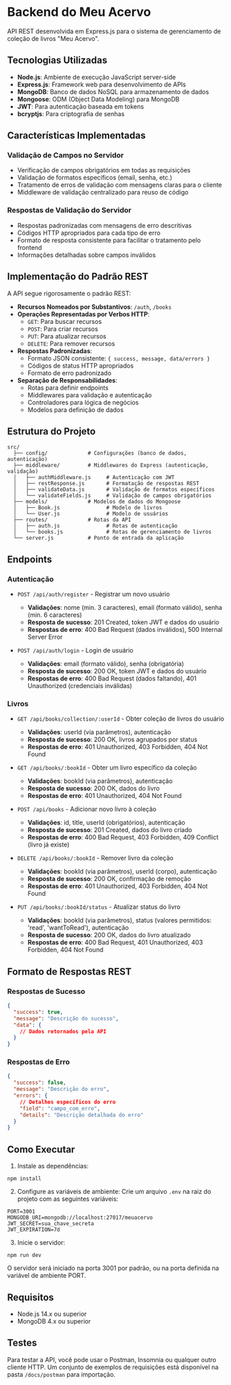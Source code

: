 # Backend do Meu Acervo

API REST desenvolvida em Express.js para o sistema de gerenciamento de coleção de livros "Meu Acervo".

## Tecnologias Utilizadas

- **Node.js**: Ambiente de execução JavaScript server-side
- **Express.js**: Framework web para desenvolvimento de APIs
- **MongoDB**: Banco de dados NoSQL para armazenamento de dados
- **Mongoose**: ODM (Object Data Modeling) para MongoDB
- **JWT**: Para autenticação baseada em tokens
- **bcryptjs**: Para criptografia de senhas

## Características Implementadas

### Validação de Campos no Servidor
- Verificação de campos obrigatórios em todas as requisições
- Validação de formatos específicos (email, senha, etc.)
- Tratamento de erros de validação com mensagens claras para o cliente
- Middleware de validação centralizado para reuso de código

### Respostas de Validação do Servidor
- Respostas padronizadas com mensagens de erro descritivas
- Códigos HTTP apropriados para cada tipo de erro
- Formato de resposta consistente para facilitar o tratamento pelo frontend
- Informações detalhadas sobre campos inválidos

## Implementação do Padrão REST

A API segue rigorosamente o padrão REST:

- **Recursos Nomeados por Substantivos**: `/auth`, `/books`
- **Operações Representadas por Verbos HTTP**:
  - `GET`: Para buscar recursos
  - `POST`: Para criar recursos
  - `PUT`: Para atualizar recursos
  - `DELETE`: Para remover recursos
- **Respostas Padronizadas**:
  - Formato JSON consistente: `{ success, message, data/errors }`
  - Códigos de status HTTP apropriados
  - Formato de erro padronizado
- **Separação de Responsabilidades**:
  - Rotas para definir endpoints
  - Middlewares para validação e autenticação
  - Controladores para lógica de negócios
  - Modelos para definição de dados

## Estrutura do Projeto

```
src/
  ├── config/             # Configurações (banco de dados, autenticação)
  ├── middleware/         # Middlewares do Express (autenticação, validação)
  │   ├── authMiddleware.js     # Autenticação com JWT
  │   ├── restResponse.js       # Formatação de respostas REST
  │   ├── validateData.js       # Validação de formatos específicos
  │   └── validateFields.js     # Validação de campos obrigatórios
  ├── models/             # Modelos de dados do Mongoose
  │   ├── Book.js               # Modelo de livros
  │   └── User.js               # Modelo de usuários
  ├── routes/             # Rotas da API
  │   ├── auth.js               # Rotas de autenticação
  │   └── books.js              # Rotas de gerenciamento de livros
  └── server.js           # Ponto de entrada da aplicação
```

## Endpoints

### Autenticação

- `POST /api/auth/register` - Registrar um novo usuário
  - **Validações**: nome (min. 3 caracteres), email (formato válido), senha (min. 6 caracteres)
  - **Resposta de sucesso**: 201 Created, token JWT e dados do usuário
  - **Respostas de erro**: 400 Bad Request (dados inválidos), 500 Internal Server Error

- `POST /api/auth/login` - Login de usuário
  - **Validações**: email (formato válido), senha (obrigatória)
  - **Resposta de sucesso**: 200 OK, token JWT e dados do usuário
  - **Respostas de erro**: 400 Bad Request (dados faltando), 401 Unauthorized (credenciais inválidas)

### Livros

- `GET /api/books/collection/:userId` - Obter coleção de livros do usuário
  - **Validações**: userId (via parâmetros), autenticação
  - **Resposta de sucesso**: 200 OK, livros agrupados por status
  - **Respostas de erro**: 401 Unauthorized, 403 Forbidden, 404 Not Found

- `GET /api/books/:bookId` - Obter um livro específico da coleção
  - **Validações**: bookId (via parâmetros), autenticação
  - **Resposta de sucesso**: 200 OK, dados do livro
  - **Respostas de erro**: 401 Unauthorized, 404 Not Found

- `POST /api/books` - Adicionar novo livro à coleção
  - **Validações**: id, title, userId (obrigatórios), autenticação
  - **Resposta de sucesso**: 201 Created, dados do livro criado
  - **Respostas de erro**: 400 Bad Request, 403 Forbidden, 409 Conflict (livro já existe)

- `DELETE /api/books/:bookId` - Remover livro da coleção
  - **Validações**: bookId (via parâmetros), userId (corpo), autenticação
  - **Resposta de sucesso**: 200 OK, confirmação de remoção
  - **Respostas de erro**: 401 Unauthorized, 403 Forbidden, 404 Not Found

- `PUT /api/books/:bookId/status` - Atualizar status do livro
  - **Validações**: bookId (via parâmetros), status (valores permitidos: 'read', 'wantToRead'), autenticação
  - **Resposta de sucesso**: 200 OK, dados do livro atualizado
  - **Respostas de erro**: 400 Bad Request, 401 Unauthorized, 403 Forbidden, 404 Not Found

## Formato de Respostas REST

### Respostas de Sucesso

```json
{
  "success": true,
  "message": "Descrição do sucesso",
  "data": {
    // Dados retornados pela API
  }
}
```

### Respostas de Erro

```json
{
  "success": false,
  "message": "Descrição do erro",
  "errors": {
    // Detalhes específicos do erro
    "field": "campo_com_erro",
    "details": "Descrição detalhada do erro"
  }
}
```

## Como Executar

1. Instale as dependências:
```
npm install
```

2. Configure as variáveis de ambiente:
Crie um arquivo `.env` na raiz do projeto com as seguintes variáveis:
```
PORT=3001
MONGODB_URI=mongodb://localhost:27017/meuacervo
JWT_SECRET=sua_chave_secreta
JWT_EXPIRATION=7d
```

3. Inicie o servidor:
```
npm run dev
```

O servidor será iniciado na porta 3001 por padrão, ou na porta definida na variável de ambiente PORT.

## Requisitos

- Node.js 14.x ou superior
- MongoDB 4.x ou superior

## Testes

Para testar a API, você pode usar o Postman, Insomnia ou qualquer outro cliente HTTP. Um conjunto de exemplos de requisições está disponível na pasta `/docs/postman` para importação.
